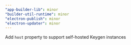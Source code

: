 ```yaml
---
"app-builder-lib": minor
"builder-util-runtime": minor
"electron-publish": minor
"electron-updater": minor
---
```


Add `host` property to support self-hosted Keygen instances
